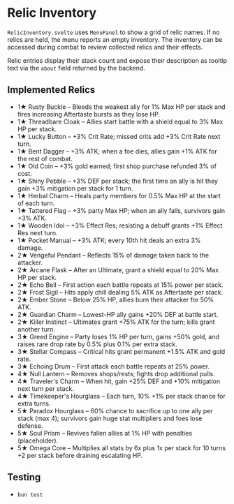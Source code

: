 # Relic Inventory

`RelicInventory.svelte` uses `MenuPanel` to show a grid of relic names. If no
relics are held, the menu reports an empty inventory. The inventory can be
accessed during combat to review collected relics and their effects.

Relic entries display their stack count and expose their description as tooltip
text via the `about` field returned by the backend.

## Implemented Relics
- 1★ Rusty Buckle – Bleeds the weakest ally for 1% Max HP per stack and fires increasing Aftertaste bursts as they lose HP.
- 1★ Threadbare Cloak – Allies start battle with a shield equal to 3% Max HP per stack.
- 1★ Lucky Button – +3% Crit Rate; missed crits add +3% Crit Rate next turn.
 - 1★ Bent Dagger – +3% ATK; when a foe dies, allies gain +1% ATK for the rest of combat.
- 1★ Old Coin – +3% gold earned; first shop purchase refunded 3% of cost.
 - 1★ Shiny Pebble – +3% DEF per stack; the first time an ally is hit they gain +3% mitigation per stack for 1 turn.
 - 1★ Herbal Charm – Heals party members for 0.5% Max HP at the start of each turn.
 - 1★ Tattered Flag – +3% party Max HP; when an ally falls, survivors gain +3% ATK.
- 1★ Wooden Idol – +3% Effect Res; resisting a debuff grants +1% Effect Res next turn.
- 1★ Pocket Manual – +3% ATK; every 10th hit deals an extra 3% damage.
- 2★ Vengeful Pendant – Reflects 15% of damage taken back to the attacker.
- 2★ Arcane Flask – After an Ultimate, grant a shield equal to 20% Max HP per stack.
- 2★ Echo Bell – First action each battle repeats at 15% power per stack.
- 2★ Frost Sigil – Hits apply chill dealing 5% ATK as Aftertaste per stack.
- 2★ Ember Stone – Below 25% HP, allies burn their attacker for 50% ATK.
- 2★ Guardian Charm – Lowest-HP ally gains +20% DEF at battle start.
- 2★ Killer Instinct – Ultimates grant +75% ATK for the turn; kills grant another turn.
- 3★ Greed Engine – Party loses 1% HP per turn, gains +50% gold, and raises rare drop rate by 0.5% plus 0.1% per extra stack.
- 3★ Stellar Compass – Critical hits grant permanent +1.5% ATK and gold rate.
- 3★ Echoing Drum – First attack each battle repeats at 25% power.
- 4★ Null Lantern – Removes shops/rests; fights drop additional pulls.
- 4★ Traveler's Charm – When hit, gain +25% DEF and +10% mitigation next turn per stack.
- 4★ Timekeeper's Hourglass – Each turn, 10% +1% per stack chance for extra turns.
- 5★ Paradox Hourglass – 60% chance to sacrifice up to one ally per stack (max 4); survivors gain huge stat multipliers and foes lose defense.
- 5★ Soul Prism – Revives fallen allies at 1% HP with penalties (placeholder).
- 5★ Omega Core – Multiplies all stats by 6x plus 1x per stack for 10 turns +2 per stack before draining escalating HP.

## Testing
- `bun test`
